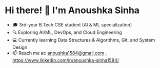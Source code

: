 # Hi there! 👋 I'm Anoushka Sinha
- 🎓 3rd-year B.Tech CSE student (AI & ML specialization)
- 🔍 Exploring AI/ML, DevOps, and Cloud Engineering
- 💻 Currently learning Data Structures & Algorithms, Git, and System Design
- 📫 Reach me at: anoushka1584@gmail.com , https://www.linkedin.com/in/anoushka-sinha1584/

